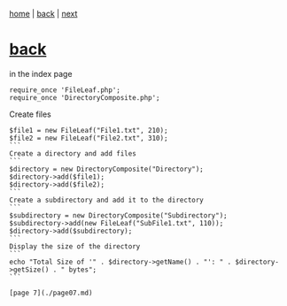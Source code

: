 [home](./page01.md) | [back](./page05.md) |  [next](./page07.md)

#  [back](./page05.md)
in the index page


```
require_once 'FileLeaf.php';
require_once 'DirectoryComposite.php';
```

Create files
````
$file1 = new FileLeaf("File1.txt", 210);
$file2 = new FileLeaf("File2.txt", 310);
```
Create a directory and add files
```
$directory = new DirectoryComposite("Directory");
$directory->add($file1);
$directory->add($file2);
```
Create a subdirectory and add it to the directory
```
$subdirectory = new DirectoryComposite("Subdirectory");
$subdirectory->add(new FileLeaf("SubFile1.txt", 110));
$directory->add($subdirectory);
```
Display the size of the directory
```
echo "Total Size of '" . $directory->getName() . "': " . $directory->getSize() . " bytes";
```

[page 7](./page07.md)
